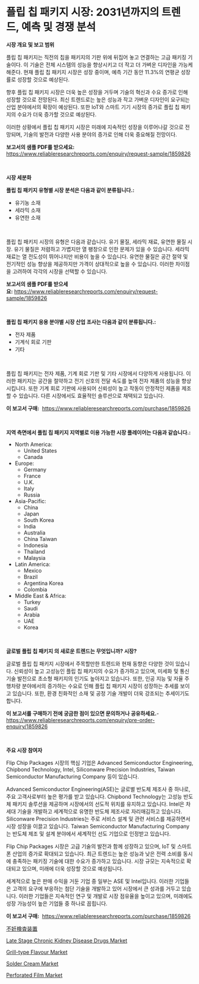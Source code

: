 <p><h1>플립 칩 패키지 시장: 2031년까지의 트렌드, 예측 및 경쟁 분석</h1></p><p><strong>시장 개요 및 보고 범위</strong></p>
<p><p>플립 칩 패키지는 직전의 칩을 패키지의 기판 위에 뒤집어 놓고 연결하는 고급 패키징 기술이다. 이 기술은 전체 시스템의 성능을 향상시키고 더 작고 더 가벼운 디자인을 가능케 해준다. 현재 플립 칩 패키지 시장은 성장 중이며, 예측 기간 동안 11.3%의 연평균 성장률로 성장할 것으로 예상된다. </p><p>향후 플립 칩 패키지 시장은 더욱 높은 성장을 거두며 기술의 혁신과 수요 증가로 인해 성장할 것으로 전망된다. 최신 트렌드로는 높은 성능과 작고 가벼운 디자인이 요구되는 산업 분야에서의 확장이 예상된다. 또한 IoT와 스마트 기기 시장의 증가로 플립 칩 패키지의 수요가 더욱 증가할 것으로 예상된다.</p><p>이러한 상황에서 플립 칩 패키지 시장은 미래에 지속적인 성장을 이루어나갈 것으로 전망되며, 기술의 발전과 다양한 사용 분야의 증가로 인해 더욱 중요해질 전망이다.</p></p>
<p><strong>보고서의 샘플 PDF를 받으세요:</strong> <a href="https://www.reliableresearchreports.com/enquiry/request-sample/1859826">https://www.reliableresearchreports.com/enquiry/request-sample/1859826</a></p>
<p>&nbsp;</p>
<p><strong>시장 세분화</strong></p>
<p><strong>플립 칩 패키지 유형별 시장 분석은 다음과 같이 분류됩니다.:</strong></p>
<p><ul><li>유기농 소재</li><li>세라믹 소재</li><li>유연한 소재</li></ul></p>
<p>&nbsp;</p>
<p><p>플립 칩 패키지 시장의 유형은 다음과 같습니다. 유기 물질, 세라믹 재료, 유연한 물질 시장. 유기 물질은 저렴하고 가볍지만 열 팽창으로 인한 문제가 있을 수 있습니다. 세라믹 재료는 열 전도성이 뛰어나지만 비용이 높을 수 있습니다. 유연한 물질은 공간 절약 및 전기적인 성능 향상을 제공하지만 가격이 상대적으로 높을 수 있습니다. 이러한 차이점을 고려하여 각각의 시장을 선택할 수 있습니다.</p></p>
<p><strong>보고서의 샘플 PDF를 받으세요:</strong>&nbsp;<a href="https://www.reliableresearchreports.com/enquiry/request-sample/1859826">https://www.reliableresearchreports.com/enquiry/request-sample/1859826</a></p>
<p>&nbsp;</p>
<p><strong> 플립 칩 패키지 응용 분야별 시장 산업 조사는 다음과 같이 분류됩니다.:</strong></p>
<p><ul><li>전자 제품</li><li>기계식 회로 기판</li><li>기타</li></ul></p>
<p>&nbsp;</p>
<p><p>플립 칩 패키지는 전자 제품, 기계 회로 기판 및 기타 시장에서 다양하게 사용됩니다. 이러한 패키지는 공간을 절약하고 전기 신호의 전달 속도를 높여 전자 제품의 성능을 향상시킵니다. 또한 기계 회로 기판에 사용되어 신뢰성이 높고 작동이 안정적인 제품을 제조할 수 있습니다. 다른 시장에서도 효율적인 솔루션으로 채택되고 있습니다.</p></p>
<p><strong>이 보고서 구매:</strong>&nbsp; <a href="https://www.reliableresearchreports.com/purchase/1859826">https://www.reliableresearchreports.com/purchase/1859826</a></p>
<p>&nbsp;</p>
<p><strong>지역 측면에서 플립 칩 패키지 지역별로 이용 가능한 시장 플레이어는 다음과 같습니다.:</strong></p>
<p><ul>
    <li>
        North America:
        <ul>
            <li>United States</li>
            <li>Canada</li>
        </ul>
    </li>
    <li>
        Europe:
        <ul>
            <li>Germany</li>
            <li>France</li>
            <li>U.K.</li>
            <li>Italy</li>
            <li>Russia</li>
        </ul>
    </li>
    <li>
        Asia-Pacific:
        <ul>
            <li>China</li>
            <li>Japan</li>
            <li>South Korea</li>
            <li>India</li>
            <li>Australia</li>
            <li>China Taiwan</li>
            <li>Indonesia</li>
            <li>Thailand</li>
            <li>Malaysia</li>
        </ul>
    </li>
    <li>
        Latin America:
        <ul>
            <li>Mexico</li>
            <li>Brazil</li>
            <li>Argentina Korea</li>
            <li>Colombia</li>
        </ul>
    </li>
    <li>
        Middle East & Africa:
        <ul>
            <li>Turkey</li>
            <li>Saudi</li>
            <li>Arabia</li>
            <li>UAE</li>
            <li>Korea</li>
        </ul>
    </li>
    </ul></p>
<p>&nbsp;</p>
<p><strong>글로벌 플립 칩 패키지 의 새로운 트렌드는 무엇입니까? 시장?</strong></p>
<p><p>글로벌 플립 칩 패키지 시장에서 주목할만한 트렌드와 현재 동향은 다양한 것이 있습니다. 신뢰성이 높고 고성능인 플립 칩 패키지의 수요가 증가하고 있으며, 미세화 및 통신 기술 발전으로 초소형 패키지의 인기도 높아지고 있습니다. 또한, 인공 지능 및 자율 주행차량 분야에서의 증가하는 수요로 인해 플립 칩 패키지 시장이 성장하는 추세를 보이고 있습니다. 또한, 환경 친화적인 소재 및 공정 기술 개발이 더욱 강조되는 추세이기도 합니다.</p></p>
<p><strong>이 보고서를 구매하기 전에 궁금한 점이 있으면 문의하거나 공유하세요.</strong>- <a href="https://www.reliableresearchreports.com/enquiry/pre-order-enquiry/1859826">https://www.reliableresearchreports.com/enquiry/pre-order-enquiry/1859826</a></p>
<p>&nbsp;</p>
<p><strong>주요 시장 참여자</strong></p>
<p><p>Flip Chip Packages 시장의 핵심 기업은 Advanced Semiconductor Engineering, Chipbond Technology, Intel, Siliconware Precision Industries, Taiwan Semiconductor Manufacturing Company 등이 있습니다.</p><p>Advanced Semiconductor Engineering(ASE)는 글로벌 반도체 제조사 중 하나로, 주요 고객사로부터 높은 평가를 받고 있습니다. Chipbond Technology는 고성능 반도체 패키지 솔루션을 제공하며 시장에서의 선도적 위치를 유지하고 있습니다. Intel은 차세대 기술을 개발하고 세계적으로 유명한 반도체 제조사로 자리매김하고 있습니다. Siliconware Precision Industries는 주로 서비스 설계 및 관련 서비스를 제공하면서 시장 성장을 이끌고 있습니다. Taiwan Semiconductor Manufacturing Company는 반도체 제조 및 설계 분야에서 세계적인 선도 기업으로 인정받고 있습니다.</p><p>Flip Chip Packages 시장은 고급 기술의 발전과 함께 성장하고 있으며, IoT 및 스마트폰 산업의 증가로 확대되고 있습니다. 최근 트렌드는 높은 성능과 낮은 전력 소비를 동시에 충족하는 패키징 기술에 대한 수요가 증가하고 있습니다. 시장 규모는 지속적으로 확대되고 있으며, 미래에 더욱 성장할 것으로 예상됩니다.</p><p>세계적으로 높은 판매 수익을 거둔 기업 중 일부는 ASE 및 Intel입니다. 이러한 기업들은 고객의 요구에 부응하는 첨단 기술을 개발하고 있어 시장에서 큰 성과를 거두고 있습니다. 이러한 기업들은 지속적인 연구 및 개발로 시장 점유율을 높이고 있으며, 미래에도 성장 가능성이 높은 기업들 중 하나로 꼽힙니다.</p></p>
<p><strong>이 보고서 구매:</strong>&nbsp;&nbsp;<a href="https://www.reliableresearchreports.com/purchase/1859826">https://www.reliableresearchreports.com/purchase/1859826</a></p>
<p><p><a href="https://github.com/jkjreqjscoxx7/Market-Research-Report-List-1/blob/main/3726371192854.md">不妊検査装置</a></p><p><a href="https://issuu.com/reportprime-2/docs/late-stage-chronic-kidney-disease-drugs-market-siz">Late Stage Chronic Kidney Disease Drugs Market</a></p><p><a href="https://issuu.com/reportprime-2/docs/grill-type-flavour-market-size-2030.pptx">Grill-type Flavour Market</a></p><p><a href="https://github.com/yoshih12/Market-Research-Report-List-2/blob/main/solder-cream-market.md">Solder Cream Market</a></p><p><a href="https://github.com/castoriffic/Market-Research-Report-List-3/blob/main/perforated-film-market.md">Perforated Film Market</a></p></p>
